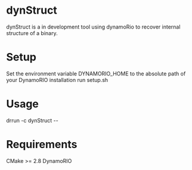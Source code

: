 # dynStruct
dynStruct is a in development tool using dynamoRio to recover internal structure of a binary.

# Setup
Set the environment variable DYNAMORIO_HOME to the absolute path of your DynamoRIO installation
run setup.sh

# Usage
drrun -c dynStruct -- <binary>

# Requirements
CMake >= 2.8
DynamoRIO